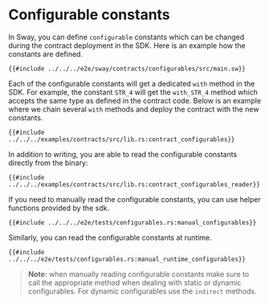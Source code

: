# Configurable constants

In Sway, you can define `configurable` constants which can be changed during the contract deployment in the SDK. Here is an example how the constants are defined.

```rust,ignore
{{#include ../../../e2e/sway/contracts/configurables/src/main.sw}}
```

Each of the configurable constants will get a dedicated `with` method in the SDK. For example, the constant `STR_4` will get the `with_STR_4` method which accepts the same type as defined in the contract code. Below is an example where we chain several `with` methods and deploy the contract with the new constants.

```rust,ignore
{{#include ../../../examples/contracts/src/lib.rs:contract_configurables}}
```

In addition to writing, you are able to read the configurable constants directly from the binary:

```rust,ignore
{{#include ../../../examples/contracts/src/lib.rs:contract_configurables_reader}}
```

If you need to manually read the configurable constants, you can use helper functions provided by the sdk.

```rust,ignore
{{#include ../../../e2e/tests/configurables.rs:manual_configurables}}
```

Similarly, you can read the configurable constants at runtime.

```rust,ignore
{{#include ../../../e2e/tests/configurables.rs:manual_runtime_configurables}}
```

> **Note:** when manually reading configurable constants make sure to call the appropriate method when dealing with static or dynamic configurables. For dynamic configurables use the `indirect` methods.
